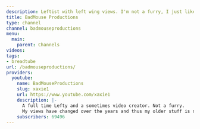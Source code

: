 ```yaml
---
description: Leftist with left wing views. I'm not a furry, I just like cute things.
title: BadMouse Productions
type: channel
channel: badmouseproductions
menu:
  main:
    parent: Channels
videos:
tags:
- breadtube
url: /badmouseproductions/
providers:
  youtube:
    name: BadMouseProductions
    slug: xaxie1
    url: https://www.youtube.com/xaxie1
    description: |-
      A full time Lefty and a sometimes video creator. Not a furry.
      My views have changed over the years and thus my older stuff is not necessarily in line or supported with my opinions today.
    subscribers: 69496
---
```

